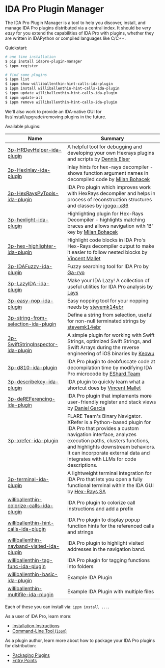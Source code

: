 # IDA Pro Plugin Manager

The IDA Pro Plugin Manager is a tool to help you discover, install, and manage IDA Pro plugins distributed via a central index. It should be *very easy* for you extend the capabilities of IDA Pro with plugins, whether they are written in IDAPython or compiled languages like C/C++.

Quickstart:
```bash
# one time installation
$ pip install idapro-plugin-manager
$ ippm register

# find some plugins
$ ippm list
$ ippm show williballenthin-hint-calls-ida-plugin
$ ippm install williballenthin-hint-calls-ida-plugin
$ ippm update williballenthin-hint-calls-ida-plugin
$ ippm update-all
$ ippm remove williballenthin-hint-calls-ida-plugin
```

We'll also work to provide an IDA-native GUI for list/install/upgrade/removing plugins in the future.

Available plugins:

| Name                                      | Summary                                      |
|--------------------------------------------|----------------------------------------------|
| [3p-HRDevHelper-ida-plugin](https://github.com/patois/HRDevHelper)  | A helpful tool for debugging and developing your own Hexrays plugins and scripts by [Dennis Elser](https://github.com/patois/HRDevHelper) |
| [3p-HexInlay-ida-plugin](https://github.com/milankovo/hexinlay) | Inlay hints for hex-rays decompiler - shows function argument names in decompiled code by [Milan Bohacek](https://github.com/milankovo/hexinlay) |
| [3p-HexRaysPyTools-ida-plugin](https://github.com/igogo-x86/HexRaysPyTools) | IDA Pro plugin which improves work with HexRays decompiler and helps in process of reconstruction structures and classes by [igogo-x86](https://github.com/igogo-x86/HexRaysPyTools) |
| [3p-hexlight-ida-plugin](https://github.com/stevemk14ebr/RETools) | Highlighting plugin for Hex-Rays Decompiler - highlights matching braces and allows navigation with 'B' key by [Milan Bohacek](https://github.com/stevemk14ebr/RETools) |
| [3p-hex-highlighter-ida-plugin](https://github.com/vmallet/ida-hex-highlighter) | Highlight code blocks in IDA Pro's Hex-Rays decompiler output to make it easier to follow nested blocks by [Vincent Mallet](https://github.com/vmallet/ida-hex-highlighter) |
| [3p-IDAFuzzy-ida-plugin](https://github.com/Ga-ryo/IDAFuzzy) | Fuzzy searching tool for IDA Pro by [Ga-ryo](https://github.com/Ga-ryo/IDAFuzzy) |
| [3p-LazyIDA-ida-plugin](https://github.com/L4ys/LazyIDA) | Make your IDA Lazy! A collection of useful utilities for IDA Pro analysis by [Lays](https://github.com/L4ys/LazyIDA) |
| [3p-easy-nop-ida-plugin](https://github.com/stevemk14ebr/RETools) | Easy nopping tool for your nopping needs by [stevemk14ebr](https://github.com/stevemk14ebr/RETools) |
| [3p-string-from-selection-ida-plugin](https://github.com/stevemk14ebr/RETools) | Define a string from selection, useful for non-null terminated strings by [stevemk14ebr](https://github.com/stevemk14ebr/RETools) |
| [3p-SwiftStringInspector-ida-plugin](https://github.com/keowu/swiftstringinspector) | A simple plugin for working with Swift Strings, optimized Swift Strings, and Swift Arrays during the reverse engineering of iOS binaries by [Keowu](https://github.com/keowu/swiftstringinspector) |
| [3p-d810-ida-plugin](https://github.com/joydo/d810) | IDA Pro plugin to deobfuscate code at decompilation time by modifying IDA Pro microcode by [EShard Team](https://github.com/joydo/d810) |
| [3p-describekey-ida-plugin](https://github.com/vmallet/ida-describekey) | IDA plugin to quickly learn what a shortcut does by [Vincent Mallet](https://github.com/vmallet/ida-describekey) |
| [3p-deREFerencing-ida-plugin](https://github.com/danigargu/deREferencing) | IDA Pro plugin that implements more user-friendly register and stack views by [Daniel Garcia](https://github.com/danigargu/deREferencing) |
| [3p-xrefer-ida-plugin](https://github.com/mandiant/xrefer) | FLARE Team's Binary Navigator. XRefer is a Python-based plugin for IDA Pro that provides a custom navigation interface, analyzes execution paths, clusters functions, and highlights downstream behaviors. It can incorporate external data and integrates with LLMs for code descriptions. |
| [3p-terminal-ida-plugin](https://github.com/HexRaysSA/ida-terminal-plugin) | A lightweight terminal integration for IDA Pro that lets you open a fully functional terminal within the IDA GUI by [Hex-Rays SA](https://github.com/HexRaysSA/ida-terminal-plugin) |
| [williballenthin-colorize-calls-ida-plugin](https://github.com/williballenthin/idawilli/tree/master/plugins/colorize_calls)  | IDA Pro plugin to colorize call instructions and add a prefix |
| [williballenthin-hint-calls-ida-plugin](https://github.com/williballenthin/idawilli/tree/master/plugins/hint_calls)      | IDA Pro plugin to display popup function hints for the referenced calls and strings |
| [williballenthin-navband-visited-ida-plugin](https://github.com/williballenthin/idawilli/tree/master/plugins/navband_visited) | IDA Pro plugin to highlight visited addresses in the navigation band. |
| [williballenthin-tag-func-ida-plugin](https://github.com/williballenthin/idawilli/tree/master/plugins/tag_func)        | IDA Pro plugin for tagging functions into folders |
| [williballenthin-basic-ida-plugin](https://www.github.com/williballenthin/idawilli/tree/master/plugins/plugin-manager/examples/basic-ida-plugin/)               | Example IDA Plugin                           |
| [williballenthin-multifile-ida-plugin](https://www.github.com/williballenthin/idawilli/tree/master/plugins/plugin-manager/examples/multifile-ida-plugin/)           | Example IDA Plugin with multiple files        |

Each of these you can install via: `ippm install ...`.

As a user of IDA Pro, learn more:
  - [Installation Instructions](./doc/as-a-user.md#installation)
  - [Command-Line Tool (`ippm`)](./doc/as-a-user.md#command-line-tool-ippm)

As a plugin author, learn more about how to package your IDA Pro plugins for distribution:
  - [Packaging Plugins](./doc/as-a-plugin-author.md#packaging-plugins)
  - [Entry Points](./doc/as-a-plugin-author.md#entry-points)

